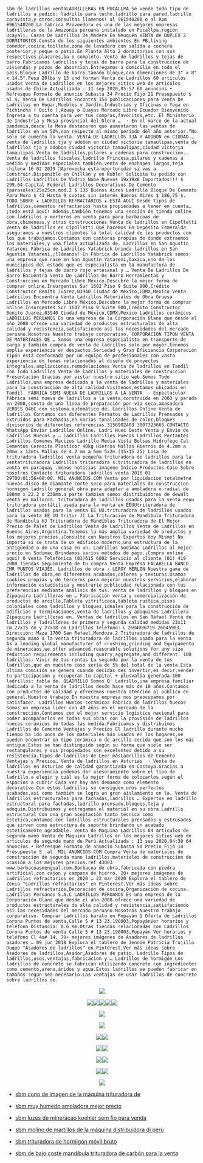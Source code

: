 
```
sbm de ladrillos ventaLADRILLERAS EN PUCALLPA Se vende todo tipo de ladrillos a pedido: ladrillo para techo,ladrillo para pared,ladrillo caravista,y otros,consultas llamenos! al 961540200 o al Rpm #961540200.La fabrica Proveedora es una de las mejores empresas ladrilleras de la Amazonía peruana instalado en Pucallpa,región Ucayali. Casas De Ladrillos De Madera En Neuquén VENTA de DUPLEX 2 DORMITORIOS.Consta de los siguientes ambientes En PB,living comedor,cocina,toillete,zona de lavadero con salida a cochera posterior,y peque o patio.En Planta Alta 2 dormitorios con sus respectivos placares,ba o completo. Venta de ladrillos y tejas de barro Fabricamos ladrillos y tejas de barro para la construccion de viviendas y pozos de absorcion.Entregamos a domicilio en todo el paìs.Bloque Ladrillo de barro tamaño bloque,con dimenciones de 3" x 8" x 14.5".Pesa 20lbs y 13 und forman Venta de Ladrillos 60 articulos usados Venta de Ladrillos en los mejores sitios web de articulos usados de Chile Actualizada : 11 sep 2020,05:57 60 anuncios • Refresque Formato de anuncio Subasta 34 Precio Fijo 21 Presupuesto $ al $. Venta De Ladrillos Encontrá 154 publicaciones para Venta De Ladrillos en Hogar,Muebles y Jardín,Industrias y Oficinas o Yoga en Pichincha ( Quito ),Azuay o Guayas Mercado Libre Ecuador Bienvenido Ingresa a tu cuenta para ver tus compras,favoritos,etc. El Ministerio de Industria y Mesa provincial del Olero …  · En el marco de la actual pandemia,desde la Mesa destacaron que aumentaron las ventas de ladrillos en un 50%,con respecto al mismo período del año anterior.“No sólo se aumentó la venta. VENTA DE LADRILLOS TJA Y ADOBON en CIUDAD … venta de ladrillos tja y adobon en ciudad victoria tamaulipas,venta de ladrillos tja y adobon ciudad victoria tamaulipas,ciudad victoria tamaulipas Venta de ladrillos,pilares y cadenas para construcción.… Venta de ladrillos fiscales,ladrillo Princesa,pilares y cadenas a pedido y medidas especiales también.venta de enchapes largos,teja chilena 16 02 2019 🔆Aprovecha esta oportunidad si vas a Construir.Disponible en Chillán y en Ñuble! Solicita tu pedido con Ladrillos Ladrillos De Vidrio Nube Nuevos 19x19x8 Importados!!! $ 299,64 Capital Federal Ladrillos Decorativos De Cemento (parasoles)25x25cm.mod.2 $ 135 Buenos Aires Ladrillo Bloque De Cemento Para Muro $ 41 Hasta 9 cuotas sin interés Buenos Aires $ 186,75 $. TODO SOBRE ★ LADRILLOS REFRACTARIOS ★ ESTÁ AQUÍ Desde tipos de ladrillos,cementos refractarios hasta propiedades a tener en cuenta… ¡todo está aquí! Además,también tenemos una sección de tienda online con ladrillos y morteros en venta para para barbacoas de obra,chimeneas,y otras construcciones Venta de ladrillos en Cipolletti Venta de ladrillos en Cipolletti Qué hacemos En Depósito Esmeralda aseguramos a nuestros clientes la total calidad de los productos con los que trabajamos.Contamos con canteras propias de donde extraemos los materiales,y una flota actualizada de. Ladrillos en San Agustín Yatareni Fábrica de Ladrillos Yatabrick brinda ladrillos en San Agustín Yatareni,¡llámanos! En Fábrica de Ladrillos Yatabrick somos una empresa que nace en San Agustín Yatareni,Oaxaca,uno de los municipios del estado que es especialista en la manufactura de ladrillos y tejas de barro rojo artesanal y … Venta De Ladrillos De Barro Encuentra Venta De Ladrillos De Barro Herramientas y Construcción en Mercado Libre México.Descubre la mejor forma de comprar online.Insurgentes Sur 1602 Piso 9 Suite 900,Crédito Constructor Benito Juarez,03940 Ciudad de México,CDMX,Mexico Venta Ladrillos Encuentra Venta Ladrillos Materiales de Obra Gruesa Ladrillos en Mercado Libre México.Descubre la mejor forma de comprar online.Insurgentes Sur 1602 Piso 9 Suite 900,Crédito Constructor Benito Juarez,03940 Ciudad de México,CDMX,Mexico Ladrillos cerámicos LADRILLOS PERUANOS Es una empresa de la Corporación Olano que desde el año 2008 ofrece una variedad de productos estructurales de alta calidad y resistencia,satisfaciendo así las necesidades del mercado peruano.Nosotros Nuestro trabajo corporativo. CORPORACION TIPON VENTA DE MATERIALES DE … Somos una empresa especialista en transporte de carga y también compra de venta de ladrillos solo por mayor,tenemos amplia experiencia en despachos.Seriedad y Gran Eficiencia Corporación Tipón está conformada por un equipo de profesionales con vasta experiencia en temas relacionados al diseño de proyectos integrales,ampliaciones,remodelaciones Venta de ladrillos en Tandil con Todo Ladrillos Venta de ladrillos y materiales de construccion Presentación Gracias por vistar nuestro sitio web.Somos Todo Ladrillos,una empresa dedicada a la venta de ladrillos y materiales para la construcción de alta calidad.Visítenos,estamos ubicados en Tandil. FÁBRICA SEMI NUEVA DE LADRILLOS A LA VENTA  · Espectacular fábrica semi nueva de ladrillos a la venta,construïda en 2003 y parada en 2008,consta de una línea de preparación por vía seca,amasadora VERDES 046C con sistema automático de. Ladrillos Online Venta de ladrillos Contamos con diferentes Formatos de Ladrillos Prensados y Extruidos para Fachadas,en varias tonalidades de color,bloques divisorios de diferentes referencias.3156902403 3007323665 CONTACTO WhatsApp Enviar Ladrillos Online. Ladri Huec Oeste Venta y Envio de Ladrillos Huecos y … Ladrillos Ladrillos Huecos Ladrillos Portantes Ladrillos Comunes Macizos Ladrillo Media Vista Bolsas Hidrofugo Cal Cementos Ceresita Plasticor 40kg Hierros Mallas Hierros de 4.2mm a 20mm x 12mts Mallas de 4.2 mm a 6mm 5x2m (15×15 25) Losa de trituradora ladrillos venta pequeña trituradora de ladrillos para la ventatrituradora Ladrillos trituradora s.trituradora de ladrillos en venta en paraguay .menos noticias imagene Inicio Productos Caso Sobre nosotros Contacto trituradora ladrillos venta 2018 01 29T00:01:56+00:00. MIL ANUNCIOS.COM Venta por liquidacion totalmetne nuevos.disco de diamante corte seco para materiales de construccion hormigon ladrillo general obra.para adaptar a amoladora o radial de 180mm x 22.2 o 230mm.a parte tambien somos distribuidores de dewalt venta en mallorca. trituradora de ladrillos usados para la venta eeuu trituradora portátil usada para la venta en EEUUtrituradora de ladrillos usados para la venta EE UU.trituradora de ladrillos usados para la venta EE UU tritur JC La Trituración de Mandíbula Trituradora de Mandíbula HJ Trituradora de Mandíblas Trituradora de El Mejor Precio de Palet de Ladrillos Venta de Ladrillos Venta de Ladrillos en Buenos Aires,Argentina.Tenemos la más amplia variedad de productos y los mejores precios.¡Consulte con Nuestros Expertos Hoy Mismo! No importa si se trata de un edificio moderno,una estructura de la antigüedad o de una casa en un. Ladrillos Sodimac Ladrillos al mejor precio en Sodimac.Brindamos varios métodos de pago.¡Compra online aquí! 0 Venta Telefónica (01)615 6002 Servicio al cliente (01) 419 2000 Tiendas Seguimiento de tu compra Venta Empresa FALABELLA BANCO CMR PUNTOS VIAJES. Ladrillos de obra · LEROY MERLIN Nuestra gama de ladrillos de obra,en diferentes acabados,colores y texturas.Usamos cookies propias y de terceros para mejorar nuestros servicios,elaborar información estadística y mostrarte publicidad relacionada con tus preferencias mediante análisis de tus. venta de ladrillos y bloques en Zipaquira Ladrilleras en … Fabricación venta y comercialización de productos de arcilla,Tableta vitrificaca,tableta rustica,pisos coloniales como ladrillos y bloques,ideales para la construcción de edificios y terminaciones,venta de ladrillos y adoquines Ladrillera Zipaquira Ladrilleras en. Ventas de ladrillos en San Rafael Venta de ladrillos y ladrillones de primera y segunda calidad medidas 23x11 cm,27x15 cm y 27x18 cm Ladrillos Teléfono: 📞 2604086719 26045903. Dirección: Maza 1700 San Rafael,Mendoza.2 Trituradora de ladrillos de segunda mano a la venta trituradora de ladrillos usada para la venta As a leading global manufacturer of crushing,grinding and Equipamento de mineracaos,we offer advanced,reasonable solutions for any size reduction requirements including quarry,aggregate,and different. 100 ladrillos: Vivir de tus rentas La segunda por la venta de tus ladrillos,que en nuestro caso sería de 5% del total de la venta.Esta última comisión se genera cuando decidas des invertir,es decir,vender tu participación y recuperar tu capital + plusvalía generada.100 ladrillos: tabla de. QLADRILLO Somos Q' Ladrillo,una empresa familiar dedicada a la venta de ladrillos desde hace más de 10 años.Contamos con productos de calidad y ofrecemos nuestra atención al público en general.Nuestro trabajo En nuestra empresa nos preocupamos por satisfacer. Ladrillos Huecos cerámicos Fábrica de ladrillos huecos Somos un empresa lider con 40 años en el mercado de la construcción.Contamos con el mejor servicio logístico nacional para poder acompañarlos es todas sus obras con la provisión de ladrillos huecos cerámicos de todas las medida.Fabricamos y distribuimos Ladrillos de Cemento Ventajas y Precios El ladrillo durante mucho tiempo ha ido unos de los materiales más usados en los hogares,se pueden encontrar en tipo cerámica o de arcilla cocida que son los más antiguo.Estos se han distinguido según su forma que suele ser rectangulares y sus propiedades son excelentes debido a su resistencia.Tipos de ladrillos de Leer másLadrillos de Cemento Ventajas y Precios… Venta de ladrillos en Asturias  · Venta de ladrillos en Asturias de calidad garantizada en Costoya.Gracias a nuestra experiencia podemos dar asesoramiento sobre el tipo de ladrillo a elegir y cuál es la mejor forma de colocarlos según el espacios a cubrir Cada vez hay más demanda como elemento decorativo.Con estos ladrillos se consiguen unos perfectos acabados,así como también se logra un gran aislamiento en la. Venta de ladrillos estructurales para fachadas,ladrillos … Expertos en ladrillo estructural para fachadas,ladrillo prensado,bloques,teja y adoquin.Distribuimos y entregamos el material en su obra.Ladrillo estructural Con una gran aceptación tanto técnica como éstetica,contamos con ladrillos estructurales prensados y estrusados que sirven como estructura de soporte brindando un acabado estetícamente agradable. Venta de Maquina Ladrillos 64 articulos de segunda mano Venta de Maquina Ladrillos en los mejores sitios web de articulos de segunda mano de Perú Actualizada : 13 sep 2020,04:30 64 anuncios • Refresque Formato de anuncio Subasta 50 Precio Fijo 14 Presupuesto S .al. MIL ANUNCIOS.COM Compra Venta de materiales de construccion de segunda mano ladrillos.materiales de construccion de ocasión a los mejores precios.ref 43003 www.barbacoasmengual.com.Barbacoa de obra,fabricada con piedra artificial,con cajon y campana de hierro. 20+ mejores imágenes de Ladrillos refractarios en 2020 … 22 mar 2020 Explora el tablero de Zenia "Ladrillos refractarios" en Pinterest.Ver más ideas sobre Ladrillos refractarios,Decoración de cocina,Organización de cocina. Ladrillos Peruanos S.A.C LADRILLOS PERUANOS Es una empresa de la Corporación Olano que desde el año 2008 ofrece una variedad de productos estructurales de alta calidad y resistencia,satisfaciendo así las necesidades del mercado peruano.Nosotros Nuestro trabajo corporativo. Comprar Ladrillos barato en Popayán 1 Oferta de Ladrillos Corona Puntos de venta,Calle 5 # 13 23,190003,PopayánVer horarios y teléfono Distancia: 0.6 Km.Otras tiendas relacionadas con Ladrillos Corona Puntos de venta Calle 5 # 13 23,190003,Popayán Ver horarios y teléfono Cl 4a# 14. 70+ mejores imágenes de Asadores de ladrillos asadores … 09 jun 2018 Explora el tablero de Jennie Patricia Trujillo Duque "Asadores de ladrillos" en Pinterest.Ver más ideas sobre Asadores de ladrillos,Asador,Asadores de patio. Ladrillo Tipos de ladrillos,usos,ventajas,fabricacion y … Ladrillos de hormigón Los ladrillos de concreto se fabrican utilizando concreto con ingredientes como cemento,arena,áridos y agua.Estos ladrillos se pueden fabricar en tamaños según sea necesario.Las ventajas de usar ladrillos de concreto sobre ladrillos de. 
```

<div align="center">

<a href="https://es-crusher.shibang-china.com/github&k=sbm+de+ladrillos+venta"><img src="https://static.shibang-china.com/es/crusher/logo.jpg"></a>

<a href="https://es-crusher.shibang-china.com/github&k=sbm+de+ladrillos+venta"><img src="https://static.shibang-china.com/es/crusher/index.jpg"></a><a href="https://es-crusher.shibang-china.com/material.htmlgithub&k=sbm+de+ladrillos+venta"><img src="https://static.shibang-china.com/es/crusher/material.jpg"></a><a href="https://es-crusher.shibang-china.com/application.htmlgithub&k=sbm+de+ladrillos+venta"><img src="https://static.shibang-china.com/es/crusher/application.jpg"></a><a href="https://es-crusher.shibang-china.com/aboutus.htmlgithub&k=sbm+de+ladrillos+venta"><img src="https://static.shibang-china.com/es/crusher/aboutus.jpg"></a><a href="https://es-crusher.shibang-china.com/contact.htmlgithub&k=sbm+de+ladrillos+venta"><img src="https://static.shibang-china.com/es/crusher/contact.jpg"></a>

<a href="https://es-crusher.shibang-china.com/github&k=sbm+de+ladrillos+venta"><img src="https://static.shibang-china.com/es/crusher/banner.jpg"></a>

<a href="https://swt.shibang-china.com/github&k=sbm+de+ladrillos+venta"><img src="https://static.shibang-china.com/es/crusher/text.jpg"></a>

<a href="https://swt.shibang-china.com/github&k=sbm+de+ladrillos+venta"><img src="https://static.shibang-china.com/es/crusher/chat.jpg"></a><a href="https://es-crusher.shibang-china.com/contact.htmlgithub&k=sbm+de+ladrillos+venta"><img src="https://static.shibang-china.com/es/crusher/message.jpg"></a>

<a href="https://es-crusher.shibang-china.com/products/pe.htmlgithub&k=sbm+de+ladrillos+venta"><img src="https://static.shibang-china.com/es/crusher/pe.jpg"></a><a href="https://es-crusher.shibang-china.com/products/pf.htmlgithub&k=sbm+de+ladrillos+venta"><img src="https://static.shibang-china.com/es/crusher/pf.jpg"></a>

<a href="https://es-crusher.shibang-china.com/products/hpt.htmlgithub&k=sbm+de+ladrillos+venta"><img src="https://static.shibang-china.com/es/crusher/hpt.jpg"></a><a href="https://es-crusher.shibang-china.com/products/vsi.htmlgithub&k=sbm+de+ladrillos+venta"><img src="https://static.shibang-china.com/es/crusher/vsi.jpg"></a>

<a href="https://es-crusher.shibang-china.com/products/klv.htmlgithub&k=sbm+de+ladrillos+venta"><img src="https://static.shibang-china.com/es/crusher/klv.jpg"></a><a href="https://es-crusher.shibang-china.com/products/portable.htmlgithub&k=sbm+de+ladrillos+venta"><img src="https://static.shibang-china.com/es/crusher/portable.jpg"></a>

<a href="https://swt.shibang-china.com/github&k=sbm+de+ladrillos+venta"><img src="https://static.shibang-china.com/es/crusher/case.jpg"></a>

</div>


* [sbm cono de imagen de la máquina trituradora de](sbm%20cono%20de%20imagen%20de%20la%20m%C3%A1quina%20trituradora%20de.md)

* [sbm muy humedo amoladora mejor precio](sbm%20muy%20humedo%20amoladora%20mejor%20precio.md)

* [sbm luzes de mineracao koehler sem fio para venda](sbm%20luzes%20de%20mineracao%20koehler%20sem%20fio%20para%20venda.md)

* [sbm molino de martillos de la máquina distribuidora di perú](sbm%20molino%20de%20martillos%20de%20la%20m%C3%A1quina%20distribuidora%20di%20per%C3%BA.md)

* [sbm trituradora de hormigón móvil bruto](sbm%20trituradora%20de%20hormig%C3%B3n%20m%C3%B3vil%20bruto.md)

* [sbm de bajo coste mandíbula trituradora de carbón para la venta](sbm%20de%20bajo%20coste%20mand%C3%ADbula%20trituradora%20de%20carb%C3%B3n%20para%20la%20venta.md)